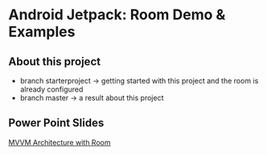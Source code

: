 # Android Jetpack: Room Demo & Examples

## About this project
- branch starterproject -> getting started with this project and the room is already configured
- branch master -> a result about this project

## Power Point Slides
[MVVM Architecture with Room](https://speakerdeck.com/androiddevsurabaya/mvvm-architecture-with-room)
